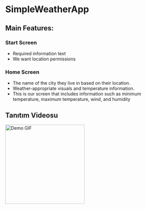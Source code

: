 # SimpleWeatherApp

## Main Features:

### Start Screen
- Required information text
- We want location permissions

### Home Screen

- The name of the city they live in based on their location.
- Weather-appropriate visuals and temperature information.
- This is our screen that includes information such as minimum temperature, maximum temperature, wind, and humidity

## Tanıtım Videosu





<img src="https://github.com/user-attachments/assets/c89a5ade-25e1-4e83-a0f8-7f39786136c9" width="250" alt="Demo GIF">





